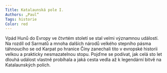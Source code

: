 ```yaml
---
Title: Katalaunská pole I.
Authors: „Paul“
Tags: historie
Color: red
---
```


Vpád Hunů do Evropy ve čtvrtém století se
stal velmi významnou událostí. Na rozdíl
od Sarmatů a mnoha dalších národů velkého stepního pásma táhnoucího se od
Karpat po hranice Číny zanechali tito v evropské historii velkou a prakticky nesmazatelnou stopu. Pojďme se podívat, jak celá
sto let dlouhá událost vlastně probíhala
a jaká cesta vedla až k legendární bitvě na
Katalaunských polích.
